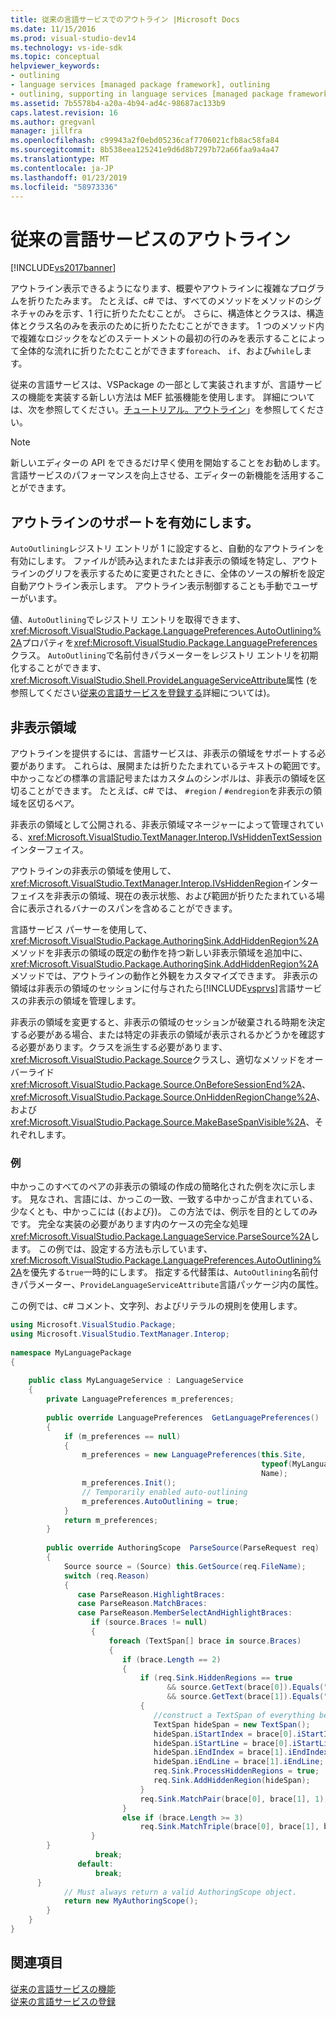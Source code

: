 ```yaml
---
title: 従来の言語サービスでのアウトライン |Microsoft Docs
ms.date: 11/15/2016
ms.prod: visual-studio-dev14
ms.technology: vs-ide-sdk
ms.topic: conceptual
helpviewer_keywords:
- outlining
- language services [managed package framework], outlining
- outlining, supporting in language services [managed package framework]
ms.assetid: 7b5578b4-a20a-4b94-ad4c-98687ac133b9
caps.latest.revision: 16
ms.author: gregvanl
manager: jillfra
ms.openlocfilehash: c99943a2f0ebd05236caf7706021cfb8ac58fa84
ms.sourcegitcommit: 8b538eea125241e9d6d8b7297b72a66faa9a4a47
ms.translationtype: MT
ms.contentlocale: ja-JP
ms.lasthandoff: 01/23/2019
ms.locfileid: "58973336"
---
```

# <a name="outlining-in-a-legacy-language-service"></a>従来の言語サービスのアウトライン
[!INCLUDE[vs2017banner](../../includes/vs2017banner.md)]

アウトライン表示できるようになります、概要やアウトラインに複雑なプログラムを折りたたみます。 たとえば、c# では、すべてのメソッドをメソッドのシグネチャのみを示す、1 行に折りたたむことが。 さらに、構造体とクラスは、構造体とクラス名のみを表示のために折りたたむことができます。 1 つのメソッド内で複雑なロジックをなどのステートメントの最初の行のみを表示することによって全体的な流れに折りたたむことができます`foreach`、 `if`、および`while`します。  
  
 従来の言語サービスは、VSPackage の一部として実装されますが、言語サービスの機能を実装する新しい方法は MEF 拡張機能を使用します。 詳細については、次を参照してください。[チュートリアル。アウトライン](../../extensibility/walkthrough-outlining.md)」を参照してください。  
  
> [!NOTE]
>  新しいエディターの API をできるだけ早く使用を開始することをお勧めします。 言語サービスのパフォーマンスを向上させる、エディターの新機能を活用することができます。  
  
## <a name="enabling-support-for-outlining"></a>アウトラインのサポートを有効にします。  
 `AutoOutlining`レジストリ エントリが 1 に設定すると、自動的なアウトラインを有効にします。 ファイルが読み込まれたまたは非表示の領域を特定し、アウトラインのグリフを表示するために変更されたときに、全体のソースの解析を設定自動アウトライン表示します。 アウトライン表示制御することも手動でユーザーがいます。  
  
 値、`AutoOutlining`でレジストリ エントリを取得できます、<xref:Microsoft.VisualStudio.Package.LanguagePreferences.AutoOutlining%2A>プロパティを<xref:Microsoft.VisualStudio.Package.LanguagePreferences>クラス。 `AutoOutlining`で名前付きパラメーターをレジストリ エントリを初期化することができます、<xref:Microsoft.VisualStudio.Shell.ProvideLanguageServiceAttribute>属性 (を参照してください[従来の言語サービスを登録する](../../extensibility/internals/registering-a-legacy-language-service1.md)詳細については)。  
  
## <a name="the-hidden-region"></a>非表示領域  
 アウトラインを提供するには、言語サービスは、非表示の領域をサポートする必要があります。 これらは、展開または折りたたまれているテキストの範囲です。 中かっこなどの標準の言語記号またはカスタムのシンボルは、非表示の領域を区切ることができます。 たとえば、c# では、 `#region` / `#endregion`を非表示の領域を区切るペア。  
  
 非表示の領域として公開される、非表示領域マネージャーによって管理されている、<xref:Microsoft.VisualStudio.TextManager.Interop.IVsHiddenTextSession>インターフェイス。  
  
 アウトラインの非表示の領域を使用して、<xref:Microsoft.VisualStudio.TextManager.Interop.IVsHiddenRegion>インターフェイスを非表示の領域、現在の表示状態、および範囲が折りたたまれている場合に表示されるバナーのスパンを含めることができます。  
  
 言語サービス パーサーを使用して、<xref:Microsoft.VisualStudio.Package.AuthoringSink.AddHiddenRegion%2A>メソッドを非表示の領域の既定の動作を持つ新しい非表示領域を追加中に、<xref:Microsoft.VisualStudio.Package.AuthoringSink.AddHiddenRegion%2A>メソッドでは、アウトラインの動作と外観をカスタマイズできます。 非表示の領域は非表示の領域のセッションに付与されたら[!INCLUDE[vsprvs](../../includes/vsprvs-md.md)]言語サービスの非表示の領域を管理します。  
  
 非表示の領域を変更すると、非表示の領域のセッションが破棄される時期を決定する必要がある場合、または特定の非表示の領域が表示されるかどうかを確認する必要があります。クラスを派生する必要があります、<xref:Microsoft.VisualStudio.Package.Source>クラスし、適切なメソッドをオーバーライド<xref:Microsoft.VisualStudio.Package.Source.OnBeforeSessionEnd%2A>、 <xref:Microsoft.VisualStudio.Package.Source.OnHiddenRegionChange%2A>、および<xref:Microsoft.VisualStudio.Package.Source.MakeBaseSpanVisible%2A>、それぞれします。  
  
### <a name="example"></a>例  
 中かっこのすべてのペアの非表示の領域の作成の簡略化された例を次に示します。 見なされ、言語には、かっこの一致、一致する中かっこが含まれている、少なくとも、中かっこには ({および})。 この方法では、例示を目的としてのみです。 完全な実装の必要があります内のケースの完全な処理<xref:Microsoft.VisualStudio.Package.LanguageService.ParseSource%2A>します。 この例では、設定する方法も示しています、<xref:Microsoft.VisualStudio.Package.LanguagePreferences.AutoOutlining%2A>を優先する`true`一時的にします。 指定する代替策は、`AutoOutlining`名前付きパラメーター、`ProvideLanguageServiceAttribute`言語パッケージ内の属性。  
  
 この例では、c# コメント、文字列、およびリテラルの規則を使用します。  
  
```csharp  
using Microsoft.VisualStudio.Package;  
using Microsoft.VisualStudio.TextManager.Interop;  
  
namespace MyLanguagePackage  
{  
  
    public class MyLanguageService : LanguageService  
    {  
        private LanguagePreferences m_preferences;  
  
        public override LanguagePreferences  GetLanguagePreferences()  
        {  
            if (m_preferences == null)  
            {  
                m_preferences = new LanguagePreferences(this.Site,  
                                                        typeof(MyLanguageService).GUID,  
                                                        Name);  
                m_preferences.Init();  
                // Temporarily enabled auto-outlining  
                m_preferences.AutoOutlining = true;  
            }  
            return m_preferences;  
        }  
  
        public override AuthoringScope  ParseSource(ParseRequest req)  
        {  
            Source source = (Source) this.GetSource(req.FileName);  
            switch (req.Reason)  
            {  
               case ParseReason.HighlightBraces:  
               case ParseReason.MatchBraces:  
               case ParseReason.MemberSelectAndHighlightBraces:  
                  if (source.Braces != null)  
                  {  
                      foreach (TextSpan[] brace in source.Braces)  
                      {  
                         if (brace.Length == 2)  
                         {  
                             if (req.Sink.HiddenRegions == true   
                                   && source.GetText(brace[0]).Equals("{")   
                                   && source.GetText(brace[1]).Equals("}"))  
                             {  
                                //construct a TextSpan of everything between the braces  
                                TextSpan hideSpan = new TextSpan();  
                                hideSpan.iStartIndex = brace[0].iStartIndex;  
                                hideSpan.iStartLine = brace[0].iStartLine;  
                                hideSpan.iEndIndex = brace[1].iEndIndex;  
                                hideSpan.iEndLine = brace[1].iEndLine;  
                                req.Sink.ProcessHiddenRegions = true;  
                                req.Sink.AddHiddenRegion(hideSpan);  
                             }  
                             req.Sink.MatchPair(brace[0], brace[1], 1);  
                         }  
                         else if (brace.Length >= 3)  
                             req.Sink.MatchTriple(brace[0], brace[1], brace[2], 1);  
                  }  
        }  
                   break;  
               default:  
                   break;  
      }  
            // Must always return a valid AuthoringScope object.  
            return new MyAuthoringScope();  
        }  
    }  
}  
```  
  
## <a name="see-also"></a>関連項目  
 [従来の言語サービスの機能](../../extensibility/internals/legacy-language-service-features1.md)   
 [従来の言語サービスの登録](../../extensibility/internals/registering-a-legacy-language-service1.md)
